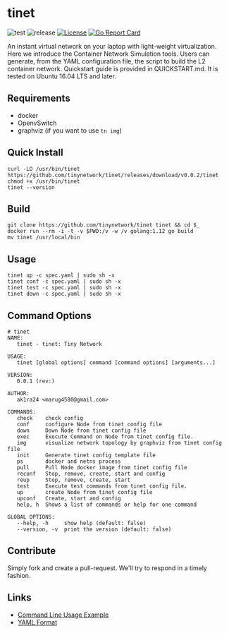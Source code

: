# tinet

![test](https://github.com/tinynetwork/tinet/workflows/test/badge.svg) ![release](https://github.com/tinynetwork/tinet/workflows/release/badge.svg) [![License](https://img.shields.io/badge/License-Apache%202.0-blue.svg)](LICENSE) [![Go Report Card](https://goreportcard.com/badge/github.com/tinynetwork/tinet)](https://goreportcard.com/report/github.com/tinynetwork/tinet)

An instant virtual network on your laptop with
light-weight virtualization. Here we introduce the
Container Network Simulation tools. Users can generate,
from the YAML configuration file, the script to build
the L2 container network. Quickstart guide is provided
in QUICKSTART.md. It is tested on Ubuntu 16.04 LTS and
later.

## Requirements
- docker
- OpenvSwitch
- graphviz (if you want to use `tn img`)

## Quick Install
```
curl -LO /usr/bin/tinet https://github.com/tinynetwork/tinet/releases/download/v0.0.2/tinet
chmod +x /usr/bin/tinet
tinet --version
```

## Build
```
git clone https://github.com/tinynetwork/tinet tinet && cd $_
docker run --rm -i -t -v $PWD:/v -w /v golang:1.12 go build
mv tinet /usr/local/bin
```

## Usage

```
tinet up -c spec.yaml | sudo sh -x
tinet conf -c spec.yaml | sudo sh -x
tinet test -c spec.yaml | sudo sh -x
tinet down -c spec.yaml | sudo sh -x
```

## Command Options

```
# tinet
NAME:
   tinet - tinet: Tiny Network

USAGE:
   tinet [global options] command [command options] [arguments...]

VERSION:
   0.0.1 (rev:)

AUTHOR:
   ak1ra24 <marug4580@gmail.com>

COMMANDS:
   check    check config
   conf     configure Node from tinet config file
   down     Down Node from tinet config file
   exec     Execute Command on Node from tinet config file.
   img      visualize network topology by graphviz from tinet config file
   init     Generate tinet config template file
   ps       docker and netns process
   pull     Pull Node docker image from tinet config file
   reconf   Stop, remove, create, start and config
   reup     Stop, remove, create, start
   test     Execute test commands from tinet config file.
   up       create Node from tinet config file
   upconf   Create, start and config
   help, h  Shows a list of commands or help for one command

GLOBAL OPTIONS:
   --help, -h     show help (default: false)
   --version, -v  print the version (default: false)
```

## Contribute

Simply fork and create a pull-request. We'll try to respond in a timely fashion.

## Links

- [Command Line Usage Example](docs/command-line-usage-example.md)
- [YAML Format](docs/specification_yml.md)
